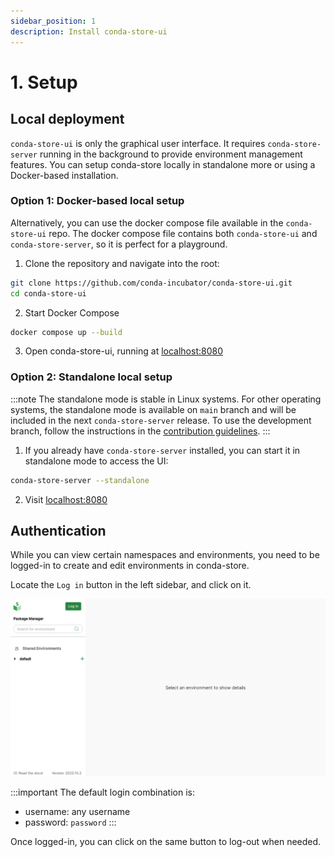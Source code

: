 ```yaml
---
sidebar_position: 1
description: Install conda-store-ui
---
```


# 1. Setup

## Local deployment

`conda-store-ui` is only the graphical user interface.
It requires `conda-store-server` running in the background to provide environment management features.
You can setup conda-store locally in standalone more or using a Docker-based installation.

### Option 1: Docker-based local setup

Alternatively, you can use the  docker compose file available in the `conda-store-ui` repo. The docker compose file contains both `conda-store-ui` and `conda-store-server`, so it is perfect for a playground.

1. Clone the repository and navigate into the root:

```bash
git clone https://github.com/conda-incubator/conda-store-ui.git
cd conda-store-ui
```

2. Start Docker Compose

```bash
docker compose up --build
```

3. Open conda-store-ui, running at [localhost:8080](https://localhost:8080)

### Option 2: Standalone local setup

:::note
The standalone mode is stable in Linux systems.
For other operating systems, the standalone mode is available on `main` branch and will be included in the next `conda-store-server` release. To use the development branch, follow the instructions in the [contribution guidelines][contribution-guidelines].
:::

1. If you already have `conda-store-server` installed, you can start it in standalone mode to access the UI:

```bash
conda-store-server --standalone
```

2. Visit [localhost:8080](https://localhost:8080)

## Authentication

While you can view certain namespaces and environments, you need to be logged-in to create and edit environments in conda-store.

Locate the `Log in` button in the left sidebar, and click on it.

![conda-store-ui with login button highlighted](../images/login.png)

:::important
The default login combination is:

* username: any username
* password:  `password`
:::

Once logged-in, you can click on the same button to log-out when needed.

<!-- Internal links -->

[contribution-guidelines]: /community/contribute/contribute-code#linux
